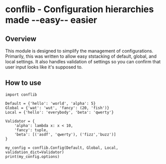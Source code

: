conflib - Configuration hierarchies made --easy-- easier
=====

Overview
-----

This module is designed to simplify the management of configurations. Primarily, this was written to allow easy ststacking of default, global, and local settings. It also handles validation of settings so you can confirm that user input looks like it's supposed to.

How to use
-----

    import conflib
    
    Default = {'hello': 'world', 'alpha': 5}
    Global = {'wat': 'wut', 'fancy': (20, 'fish')}
    Local = {'hello': 'everybody', 'beta': 'qwerty'}
    
    Validator = {
        'alpha': lambda x: x < 10,
        'fancy': tuple,
        'beta': [('asdf', 'qwerty'), ('fizz','buzz')]
    }
    
    my_config = conflib.Config(Default, Global, Local, validation_dict=Validator)
    print(my_config.options)

